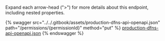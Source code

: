 Expand each arrow-head (">") for more details about this endpoint, including nested properties.  

 {% swagger src="../../.gitbook/assets/production-dfns-api-openapi.json" path="/permissions/{permissionId}" method="put" %}
[production-dfns-api-openapi.json](../../.gitbook/assets/production-dfns-api-openapi.json)
{% endswagger %}

